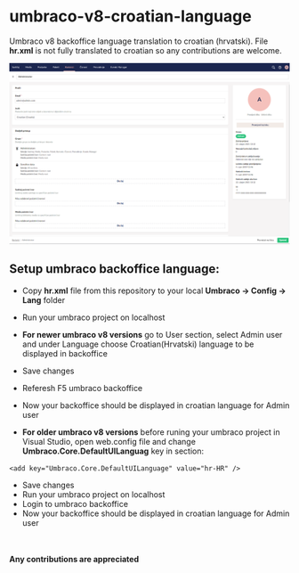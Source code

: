 # umbraco-v8-croatian-language
Umbraco v8 backoffice language translation to croatian (hrvatski). File **hr.xml** is not fully translated to croatian so any contributions are welcome.

<img src="https://github.com/alevak09/umbraco-v8-croatian-language/blob/main/assets/lanuage.PNG?raw=true">

## Setup umbraco backoffice language:

- Copy **hr.xml** file from this repository to your local **Umbraco -> Config -> Lang** folder
- Run your umbraco project on localhost
- **For newer umbraco v8 versions** go to User section, select Admin user and under Language choose Croatian(Hrvatski) language to be displayed in backoffice
- Save changes
- Referesh F5 umbraco backoffice
- Now your backoffice should be displayed in croatian language for Admin user

- **For older umbraco v8 versions** before runing your umbraco project in Visual Studio, open web.config file and change **Umbraco.Core.DefaultUILanguag** key in **<appSettings>** section: 
```
<add key="Umbraco.Core.DefaultUILanguage" value="hr-HR" />
```

- Save changes
- Run your umbraco project on localhost
- Login to umbraco backoffice
- Now your backoffice should be displayed in croatian language for Admin user

<br><br>
**Any contributions are appreciated** 
